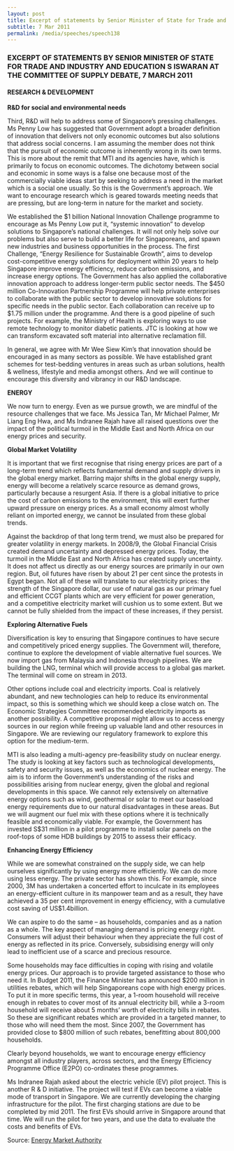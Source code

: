 ```yaml
---
layout: post
title: Excerpt of statements by Senior Minister of State for Trade and Industry and Education S Iswaran at the Committee of Supply Debate, 7 March 2011
subtitle: 7 Mar 2011
permalink: /media/speeches/speech138
---
```


### EXCERPT OF STATEMENTS BY SENIOR MINISTER OF STATE FOR TRADE AND INDUSTRY AND EDUCATION S ISWARAN AT THE COMMITTEE OF SUPPLY DEBATE, 7 MARCH 2011

#### RESEARCH & DEVELOPMENT

**R&D for social and environmental needs**

Third, R&D will help to address some of Singapore’s pressing challenges. Ms Penny Low has suggested that Government adopt a broader definition of innovation that delivers not only economic outcomes but also solutions that address social concerns. I am assuming the member does not think that the pursuit of economic outcome is inherently wrong in its own terms. This is more about the remit that MTI and its agencies have, which is primarily to focus on economic outcomes. The dichotomy between social and economic in some ways is a false one because most of the commercially viable ideas start by seeking to address a need in the market which is a social one usually. So this is the Government’s approach. We want to encourage research which is geared towards meeting needs that are pressing, but are long-term in nature for the market and society.

We established the $1 billion National Innovation Challenge programme to encourage as Ms Penny Low put it, “systemic innovation” to develop solutions to Singapore’s national challenges. It will not only help solve our problems but also serve to build a better life for Singaporeans, and spawn new industries and business opportunities in the process. The first Challenge, “Energy Resilience for Sustainable Growth”, aims to develop cost-competitive energy solutions for deployment within 20 years to help Singapore improve energy efficiency, reduce carbon emissions, and increase energy options. The Government has also applied the collaborative innovation approach to address longer-term public sector needs. The $450 million Co-Innovation Partnership Programme will help private enterprises to collaborate with the public sector to develop innovative solutions for specific needs in the public sector. Each collaboration can receive up to $1.75 million under the programme. And there is a good pipeline of such projects. For example, the Ministry of Health is exploring ways to use remote technology to monitor diabetic patients. JTC is looking at how we can transform excavated soft material into alternative reclamation fill.

In general, we agree with Mr Wee Siew Kim’s that innovation should be encouraged in as many sectors as possible. We have established grant schemes for test-bedding ventures in areas such as urban solutions, health & wellness, lifestyle and media amongst others. And we will continue to encourage this diversity and vibrancy in our R&D landscape.


**ENERGY**

We now turn to energy. Even as we pursue growth, we are mindful of the resource challenges that we face. Ms Jessica Tan, Mr Michael Palmer, Mr Liang Eng Hwa, and Ms Indranee Rajah have all raised questions over the impact of the political turmoil in the Middle East and North Africa on our energy prices and security.

**Global Market Volatility**

It is important that we first recognise that rising energy prices are part of a long-term trend which reflects fundamental demand and supply drivers in the global energy market. Barring major shifts in the global energy supply, energy will become a relatively scarce resource as demand grows, particularly because a resurgent Asia. If there is a global initiative to price the cost of carbon emissions to the environment, this will exert further upward pressure on energy prices. As a small economy almost wholly reliant on imported energy, we cannot be insulated from these global trends.

Against the backdrop of that long term trend, we must also be prepared for greater volatility in energy markets. In 2008/9, the Global Financial Crisis created demand uncertainty and depressed energy prices. Today, the turmoil in the Middle East and North Africa has created supply uncertainty. It does not affect us directly as our energy sources are primarily in our own region. But, oil futures have risen by about 21 per cent since the protests in Egypt began. Not all of these will translate to our electricity prices: the strength of the Singapore dollar, our use of natural gas as our primary fuel and efficient CCGT plants which are very efficient for power generation, and a competitive electricity market will cushion us to some extent. But we cannot be fully shielded from the impact of these increases, if they persist.

**Exploring Alternative Fuels**

Diversification is key to ensuring that Singapore continues to have secure and competitively priced energy supplies. The Government will, therefore, continue to explore the development of viable alternative fuel sources. We now import gas from Malaysia and Indonesia through pipelines. We are building the LNG, terminal which will provide access to a global gas market. The terminal will come on stream in 2013.

Other options include coal and electricity imports. Coal is relatively abundant, and new technologies can help to reduce its environmental impact, so this is something which we should keep a close watch on. The Economic Strategies Committee recommended electricity imports as another possibility. A competitive proposal might allow us to access energy sources in our region while freeing up valuable land and other resources in Singapore. We are reviewing our regulatory framework to explore this option for the medium-term.

MTI is also leading a multi-agency pre-feasibility study on nuclear energy. The study is looking at key factors such as technological developments, safety and security issues, as well as the economics of nuclear energy. The aim is to inform the Government’s understanding of the risks and possibilities arising from nuclear energy, given the global and regional developments in this space. We cannot rely extensively on alternative energy options such as wind, geothermal or solar to meet our baseload energy requirements due to our natural disadvantages in these areas. But we will augment our fuel mix with these options where it is technically feasible and economically viable. For example, the Government has invested S$31 million in a pilot programme to install solar panels on the roof-tops of some HDB buildings by 2015 to assess their efficacy.

**Enhancing Energy Efficiency**

While we are somewhat constrained on the supply side, we can help ourselves significantly by using energy more efficiently. We can do more using less energy. The private sector has shown this. For example, since 2000, 3M has undertaken a concerted effort to inculcate in its employees an energy-efficient culture in its manpower team and as a result, they have achieved a 35 per cent improvement in energy efficiency, with a cumulative cost saving of US$1.4billion.

We can aspire to do the same – as households, companies and as a nation as a whole.
The key aspect of managing demand is pricing energy right. Consumers will adjust their behaviour when they appreciate the full cost of energy as reflected in its price. Conversely, subsidising energy will only lead to inefficient use of a scarce and precious resource.

Some households may face difficulties in coping with rising and volatile energy prices. Our approach is to provide targeted assistance to those who need it. In Budget 2011, the Finance Minister has announced $200 million in utilities rebates, which will help Singaporeans cope with high energy prices. To put it in more specific terms, this year, a 1-room household will receive enough in rebates to cover most of its annual electricity bill, while a 3-room household will receive about 5 months’ worth of electricity bills in rebates. So these are significant rebates which are provided in a targeted manner, to those who will need them the most. Since 2007, the Government has provided close to $800 million of such rebates, benefitting about 800,000 households.

Clearly beyond households, we want to encourage energy efficiency amongst all industry players, across sectors, and the Energy Efficiency Programme Office (E2PO) co-ordinates these programmes.

Ms Indranee Rajah asked about the electric vehicle (EV) pilot project. This is another R & D initiative. The project will test if EVs can become a viable mode of transport in Singapore. We are currently developing the charging infrastructure for the pilot. The first charging stations are due to be completed by mid 2011. The first EVs should arrive in Singapore around that time. We will run the pilot for two years, and use the data to evaluate the costs and benefits of EVs.

Source: [<a href="https://www.ema.gov.sg/speech.aspx?news_sid=20140609nPsl9g0ecGMk" target="_blank">Energy Market Authority</a>](https://www.ema.gov.sg/speech.aspx?news_sid=20140609nPsl9g0ecGMk)